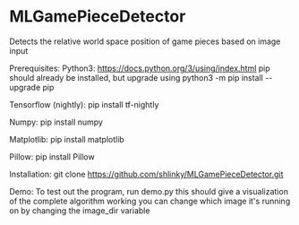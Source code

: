 # MLGamePieceDetector
Detects the relative world space position of game pieces based on image input

Prerequisites:
Python3:
https://docs.python.org/3/using/index.html
pip should already be installed, but upgrade using python3 -m pip install --upgrade pip

Tensorflow (nightly):
pip install tf-nightly

Numpy:
pip install numpy

Matplotlib:
pip install matplotlib

Pillow:
pip install Pillow

Installation:
git clone https://github.com/shlinky/MLGamePieceDetector.git

Demo:
To test out the program, run demo.py
this should give a visualization of the complete algorithm working
you can change which image it's running on by changing the image_dir variable
